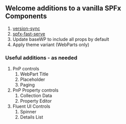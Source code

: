 ## Welcome additions to a vanilla SPFx Components

1. [version-sync](../posts/2021-05-19.md)
1. [spfx-fast-serve](https://github.com/s-KaiNet/spfx-fast-serve#how-to-use)
1. Update baseWP to include all props by default
1. Apply theme variant (WebParts only)

### Useful additions - as needed

1. PnP controls
   1. WebPart Title
   1. Placeholder
   1. Paging
1. PnP Property controls
   1. Collection Data
   1. Property Editor
1. Fluent UI Controls
   1. Spinner
   1. Details List
